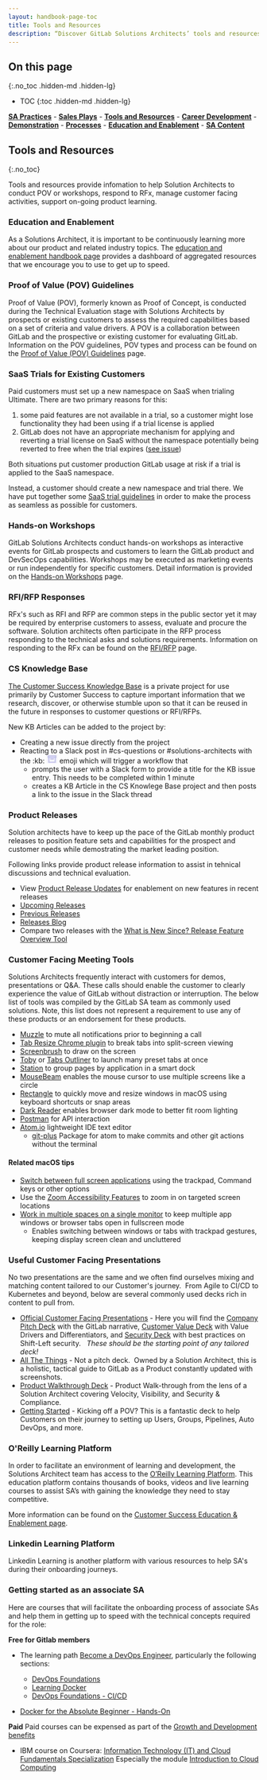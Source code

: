 ```yaml
---
layout: handbook-page-toc
title: Tools and Resources
description: “Discover GitLab Solutions Architects’ tools and resources”
---
```

## On this page
{:.no_toc .hidden-md .hidden-lg}

- TOC
{:toc .hidden-md .hidden-lg}

[**SA Practices**](/handbook/customer-success/solutions-architects/sa-practices/) - [**Sales Plays**](/handbook/customer-success/solutions-architects/sales-plays/) - [**Tools and Resources**](/handbook/customer-success/solutions-architects/tools-and-resources/) - [**Career Development**](/handbook/customer-success/solutions-architects/career-development/) - [**Demonstration**](/handbook/customer-success/solutions-architects/demonstrations/) - [**Processes**](/handbook/customer-success/solutions-architects/processes/) - [**Education and Enablement**](/handbook/customer-success/education-enablement/) - [**SA Content**](/handbook/customer-success/solutions-architects/sa-content)

## Tools and Resources
{:.no_toc}

Tools and resources provide infomation to help Solution Architects to conduct POV or workshops, respond to RFx, manage customer facing activities, support on-going product learning.

### Education and Enablement

As a Solutions Architect, it is important to be continuously learning more about our product and related industry topics. The [education and enablement handbook page](/handbook/customer-success/education-enablement/) provides a dashboard of aggregated resources that we encourage you to use to get up to speed.

### Proof of Value (POV) Guidelines

Proof of Value (POV), formerly known as Proof of Concept, is conducted during the Technical Evaluation stage with Solutions Architects by  prospects or existing customers to assess the required capabilities based on a set of criteria and value drivers. A POV is a collaboration between GitLab and the prospective or existing customer for evaluating GitLab. Information on the POV guidelines, POV types and process can be found on the [Proof of Value (POV) Guidelines](/handbook/customer-success/solutions-architects/tools-and-resources/pov/) page.

### SaaS Trials for Existing Customers

Paid customers must set up a new namespace on SaaS when trialing Ultimate.  There are two primary reasons for this: 

1. some paid features are not available in a trial, so a customer might lose functionality they had been using if a trial license is applied
2. GitLab does not have an appropriate mechanism for applying and reverting a trial license on SaaS without the namespace potentially being reverted to free when the trial expires ([see issue](https://gitlab.com/gitlab-org/gitlab/-/issues/12186))

Both situations put customer production GitLab usage at risk if a trial is applied to the SaaS namespace.

Instead, a customer should create a new namespace and trial there.  We have put together some [SaaS trial guidelines](/handbook/customer-success/solutions-architects/tools-and-resources/saas-trial-guidelines/) in order to make the process as seamless as possible for customers.



### Hands-on Workshops

GitLab Solutions Architects conduct hands-on workshops as interactive events for GitLab prospects and customers to learn the GitLab product and DevSecOps capabilities. Workshops may be executed as marketing events or run independently for specific customers. Detail information is provided on the [Hands-on Workshops](/handbook/customer-success/solutions-architects/tools-and-resources/workshop/) page.

### RFI/RFP Responses 

RFx's such as RFI and RFP are common steps in the public sector yet it may be required by enterprise customers to assess, evaluate and procure the software. Solution architects often participate in the RFP process responding to the technical asks and solutions requirements. Information on responding to the RFx can be found on the [RFI/RFP](https://about.gitlab.com/handbook/security/security-assurance/field-security/Field-Security-RFP.html) page.

### CS Knowledge Base

[The Customer Success Knowledge Base](https://gitlab.com/gitlab-com/customer-success/solutions-architecture/sa-knowledge-base/) is a private project for use primarily by Customer Success to capture important information that we research, discover, or otherwise stumble upon so that it can be reused in the future in responses to customer questions or RFI/RFPs. 

New KB Articles can be added to the project by:

- Creating a new issue directly from the project
- Reacting to a Slack post in \#cs-questions or \#solutions-architects with the :kb: ![kb.jpg](./kb.jpg) emoji which will trigger a workflow that
    - prompts the user with a Slack form to provide a title for the KB issue entry. This needs to be completed within 1 minute
    - creates a KB Article in the CS Knowlege Base project and then posts a link to the issue in the Slack thread

### Product Releases

Solution architects have to keep up the pace of the GitLab monthly product releases to position feature sets and capabilities for the prospect and customer needs while demostrating the market leading position. 

Following links provide product release information to assist in tehnical discussions and technical evaluation. 

- View [Product Release Updates](/handbook/marketing/brand-and-product-marketing/product-and-solution-marketing/release-updates/) for enablement on new features in recent releases
- [Upcoming Releases](https://about.gitlab.com/upcoming-releases/)
- [Previous Releases](https://gitlab.com/gitlab-org/gitlab/-/releases)
- [Releases Blog](https://about.gitlab.com/releases/categories/releases/)
- Compare two releases with the [What is New Since? Release Feature Overview Tool](https://gitlab-com.gitlab.io/cs-tools/gitlab-cs-tools/what-is-new-since/?) 

### Customer Facing Meeting Tools

Solutions Architects frequently interact with customers for demos, presentations or Q&A. These calls should enable the customer to clearly experience the value of GitLab without distraction or interruption. The below list of tools was compiled by the GitLab SA team as commonly used solutions. Note, this list does not represent a requirement to use any of these products or an endorsement for these products.

- [Muzzle](https://muzzleapp.com/) to mute all notifications prior to beginning a call
- [Tab Resize Chrome plugin](https://chrome.google.com/webstore/detail/tab-resize-split-screen-l/bkpenclhmiealbebdopglffmfdiilejc?hl=en-US) to break tabs into split-screen viewing
- [Screenbrush](http://screenbrush.imagestudiopro.com/) to draw on the screen
- [Toby](http://www.gettoby.com/) or [Tabs Outliner](https://chrome.google.com/webstore/detail/tabs-outliner/eggkanocgddhmamlbiijnphhppkpkmkl) to launch many preset tabs at once
- [Station](https://getstation.com/) to group pages by application in a smart dock
- [MouseBeam](https://geeky.gent/tag/mousebeam/) enables the mouse cursor to use multiple screens like a circle
- [Rectangle](https://rectangleapp.com/) to quickly move and resize windows in macOS using keyboard shortcuts or snap areas
- [Dark Reader](https://darkreader.org/) enables browser dark mode to better fit room lighting
- [Postman](https://www.getpostman.com/) for API interaction
- [Atom.io](https://atom.io/) lightweight IDE text editor
    - [git-plus](https://atom.io/packages/git-plus) Package for atom to make commits and other git actions without the terminal


#### Related macOS tips

- [Switch between full screen applications](https://www.intego.com/mac-security-blog/how-to-enter-and-exit-full-screen-mode-in-macos/) using the trackpad, Command keys or other options
- Use the [Zoom Accessibility Features](https://www.imore.com/how-use-zoom-mac) to zoom in on targeted screen locations
- [Work in multiple spaces on a single monitor](https://support.apple.com/en-gb/guide/mac-help/mh14112/mac) to keep multiple app windows or browser tabs open in fullscreen mode
    - Enables switching between windows or tabs with trackpad gestures, keeping display screen clean and uncluttered
    
### Useful Customer Facing Presentations

No two presentations are the same and we often find ourselves mixing and matching content tailored to our Customer's journey.  From Agile to CI/CD to Kubernetes and beyond, below are several commonly used decks rich in content to pull from.

- [Official Customer Facing Presentations](https://about.gitlab.com/handbook/marketing/brand-and-product-marketing/product-and-solution-marketing/#customer-facing-presentations) - Here you will find the [Company Pitch Deck](https://docs.google.com/presentation/d/1dVPaGc-TnbUQ2IR7TV0w0ujCrCXymKP4vLf6_FDTgVg/) with the GitLab narrative, [Customer Value Deck](https://docs.google.com/presentation/d/1SHSmrEs0vE08iqse9ZhEfOQF1UWiAfpWodIE6_fFFLg/) with Value Drivers and Differentiators, and [Security Deck](https://docs.google.com/presentation/d/1WHTyUDOMuSVK9uK7hhSIQ_JbeUbo7k5AW3D6WwBReOg/edit?usp=sharing) with best practices on Shift-Left security.   _These should be the starting point of any tailored deck!_
- [All The Things](https://docs.google.com/presentation/d/1mGMyciRrobnOgazoc20_Q5HiBcP8ydp_JWjzgBj4tRI/) - Not a pitch deck.  Owned by a Solution Architect, this is a holistic, tactical guide to GitLab as a Product constantly updated with screenshots.
- [Product Walkthrough Deck](https://docs.google.com/presentation/d/1jcnZbbfAyPJo0sIzqeN6nkfCS4nT_tMz/) - Product Walk-through from the lens of a Solution Architect covering Velocity, Visibility, and Security & Compliance.
- [Getting Started](https://docs.google.com/presentation/d/1LJTZ7SC4EWcXJx3ptiA23Cf1i33GJHTE) - Kicking off a POV? This is a fantastic deck to help Customers on their journey to setting up Users, Groups, Pipelines, Auto DevOps, and more.

### O'Reilly Learning Platform

In order to facilitate an environment of learning and development, the Solutions Architect team has access to the [O’Reilly Learning Platform](https://learning.oreilly.com/home/). This education platform contains thousands of books, videos and live learning courses to assist SA’s with gaining the knowledge they need to stay competitive.

More information can be found on the [Customer Success Education & Enablement page](/gitlab-com/www-gitlab-com/-/blob/master/handbook/customer-success/education-enablement).

### Linkedin Learning Platform

Linkedin Learning is another platform with various resources to help SA's during their onboarding journeys. 

### Getting started as an associate SA

Here are courses that will facilitate the onboarding process of associate SAs and help them in getting up to speed with the technical concepts required for the role:

**Free for Gitlab members**
- The learning path [Become a DevOps Engineer](https://www.linkedin.com/learning/paths/become-a-devops-engineer), particularly the following sections:
    - [DevOps Foundations](https://www.linkedin.com/learning/devops-foundations) 
    - [Learning Docker](https://www.linkedin.com/learning/learning-docker-2018) 
    - [DevOps Foundations - CI/CD](https://www.linkedin.com/learning/devops-foundations-continuous-delivery-continuous-integration-14449917)

- [Docker for the Absolute Beginner - Hands-On](https://learning.oreilly.com/videos/docker-for-the/9781788991315/) 

**Paid**
Paid courses can be expensed as part of the [Growth and Development benefits](https://about.gitlab.com/handbook/total-rewards/benefits/general-and-entity-benefits/growth-and-development/)
- IBM course on Coursera: [Information Technology (IT) and Cloud Fundamentals Specialization](https://www.coursera.org/specializations/it-cloud-fundamentals)
Especially the module [Introduction to Cloud Computing](https://www.coursera.org/learn/introduction-to-cloud?specialization=it-cloud-fundamentals)


